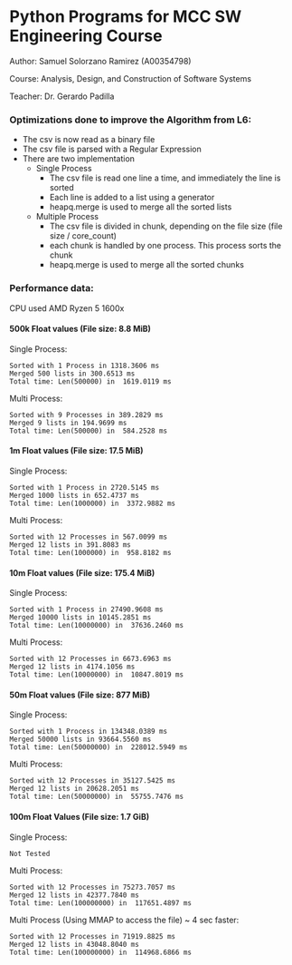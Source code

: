# Python Programs for MCC SW Engineering Course

Author: Samuel Solorzano Ramirez (A00354798)

Course: Analysis, Design, and Construction of Software Systems

Teacher: Dr. Gerardo Padilla

### Optimizations done to improve the Algorithm from L6:

- The csv is now read as a binary file
- The csv file is parsed with a Regular Expression
- There are two implementation
  - Single Process
    - The csv file is read one line a time, and immediately the line is sorted
    - Each line is added to a list using a generator
    - heapq.merge is used to merge all the sorted lists
  - Multiple Process 
    - The csv file is divided in chunk, depending on the file size (file size / core_count)
    - each chunk is handled by one process. This process sorts the chunk
    - heapq.merge is used to merge all the sorted chunks

### Performance data:

CPU used AMD Ryzen 5 1600x

#### 500k Float values (File size: 8.8 MiB)

Single Process:
```
Sorted with 1 Process in 1318.3606 ms
Merged 500 lists in 300.6513 ms
Total time: Len(500000) in  1619.0119 ms
```

Multi Process: 
```
Sorted with 9 Processes in 389.2829 ms
Merged 9 lists in 194.9699 ms
Total time: Len(500000) in  584.2528 ms
```

#### 1m Float values (File size: 17.5 MiB)

Single Process:
```
Sorted with 1 Process in 2720.5145 ms
Merged 1000 lists in 652.4737 ms
Total time: Len(1000000) in  3372.9882 ms
```

Multi Process: 
```
Sorted with 12 Processes in 567.0099 ms
Merged 12 lists in 391.8083 ms
Total time: Len(1000000) in  958.8182 ms
```

#### 10m Float values (File size: 175.4 MiB)

Single Process:
```
Sorted with 1 Process in 27490.9608 ms
Merged 10000 lists in 10145.2851 ms
Total time: Len(10000000) in  37636.2460 ms
```

Multi Process: 
```
Sorted with 12 Processes in 6673.6963 ms
Merged 12 lists in 4174.1056 ms
Total time: Len(10000000) in  10847.8019 ms
```

#### 50m Float values (File size: 877 MiB)

Single Process:
```
Sorted with 1 Process in 134348.0389 ms
Merged 50000 lists in 93664.5560 ms
Total time: Len(50000000) in  228012.5949 ms
```

Multi Process: 
```
Sorted with 12 Processes in 35127.5425 ms
Merged 12 lists in 20628.2051 ms
Total time: Len(50000000) in  55755.7476 ms
```

#### 100m Float Values (File size: 1.7 GiB)

Single Process:
```
Not Tested
```

Multi Process: 
```
Sorted with 12 Processes in 75273.7057 ms
Merged 12 lists in 42377.7840 ms
Total time: Len(100000000) in  117651.4897 ms
```

Multi Process (Using MMAP to access the file) ~ 4 sec faster: 
```
Sorted with 12 Processes in 71919.8825 ms
Merged 12 lists in 43048.8040 ms
Total time: Len(100000000) in  114968.6866 ms
```